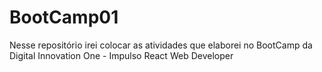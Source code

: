 # BootCamp01
Nesse repositório irei colocar as atividades que elaborei no BootCamp da Digital Innovation One - Impulso React Web Developer
